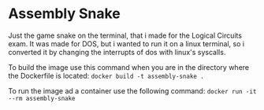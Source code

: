 # Assembly Snake

Just the game snake on the terminal, that i made for the Logical Circuits exam.
It was made for DOS, but i wanted to run it on a linux terminal, so i converted it by changing the interrupts of dos with linux's syscalls.

To build the image use this command when you are in the directory where the Dockerfile is located:
`docker build -t assembly-snake .`

To run the image ad a container use the following command:
`docker run -it --rm assembly-snake`
